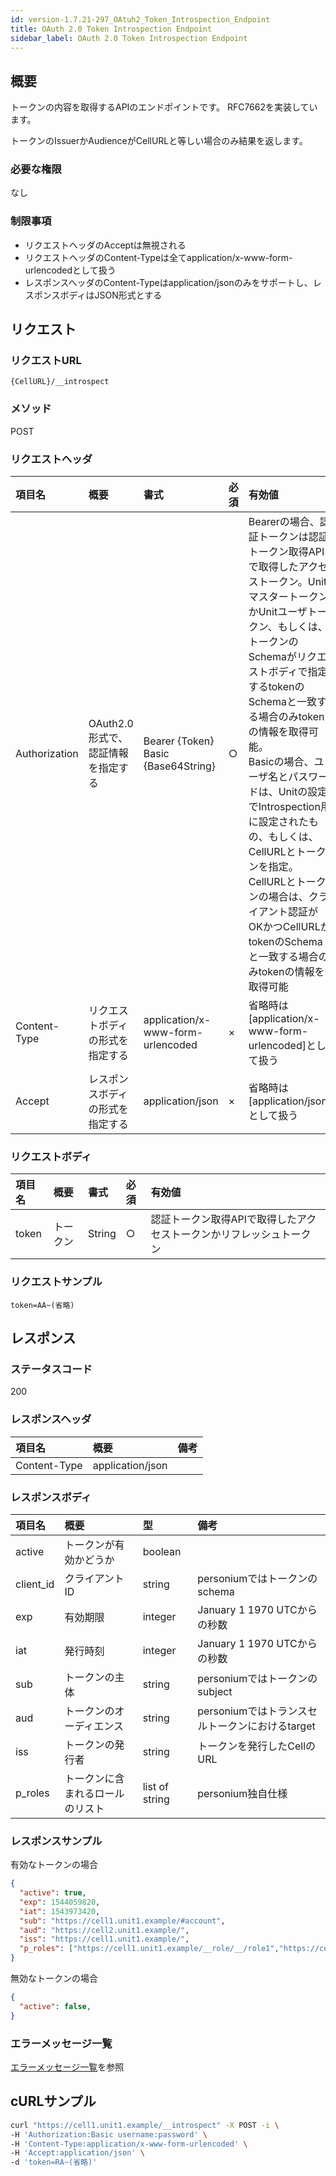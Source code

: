 ```yaml
---
id: version-1.7.21-297_OAtuh2_Token_Introspection_Endpoint
title: OAuth 2.0 Token Introspection Endpoint
sidebar_label: OAuth 2.0 Token Introspection Endpoint
---
```

## 概要
トークンの内容を取得するAPIのエンドポイントです。 RFC7662を実装しています。

トークンのIssuerかAudienceがCellURLと等しい場合のみ結果を返します。

### 必要な権限
なし

### 制限事項
* リクエストヘッダのAcceptは無視される
* リクエストヘッダのContent-Typeは全てapplication/x-www-form-urlencodedとして扱う
* レスポンスヘッダのContent-Typeはapplication/jsonのみをサポートし、レスポンスボディはJSON形式とする

## リクエスト
### リクエストURL
```
{CellURL}/__introspect
```
### メソッド
POST

### リクエストヘッダ

|項目名|概要|書式|必須|有効値|
|:--|:--|:--|:--|:--|
|Authorization|OAuth2.0形式で、認証情報を指定する|Bearer {Token}<br>Basic {Base64String}|○|Bearerの場合、認証トークンは認証トークン取得APIで取得したアクセストークン。UnitマスタートークンかUnitユーザトークン、もしくは、トークンのSchemaがリクエストボディで指定するtokenのSchemaと一致する場合のみtokenの情報を取得可能。<br>Basicの場合、ユーザ名とパスワードは、Unitの設定でIntrospection用に設定されたもの、もしくは、CellURLとトークンを指定。CellURLとトークンの場合は、クライアント認証がOKかつCellURLがtokenのSchemaと一致する場合のみtokenの情報を取得可能|
|Content-Type|リクエストボディの形式を指定する|application/x-www-form-urlencoded|×|省略時は[application/x-www-form-urlencoded]として扱う|
|Accept|レスポンスボディの形式を指定する|application/json|×|省略時は[application/json]として扱う|

### リクエストボディ

|項目名|概要|書式|必須|有効値|
|:--|:--|:--|:--|:--|
|token|トークン|String|○|認証トークン取得APIで取得したアクセストークンかリフレッシュトークン|

### リクエストサンプル

```
token=AA~(省略)

```

## レスポンス
### ステータスコード
200

### レスポンスヘッダ

|項目名|概要|備考|
|:--|:--|:--|
|Content-Type|application/json||

### レスポンスボディ

|項目名|概要|型|備考|
|:--|:--|:--|:--|
|active|トークンが有効かどうか|boolean||
|client_id|クライアントID|string|personiumではトークンのschema|
|exp|有効期限|integer|January 1 1970 UTCからの秒数|
|iat|発行時刻|integer|January 1 1970 UTCからの秒数|
|sub|トークンの主体|string|personiumではトークンのsubject|
|aud|トークンのオーディエンス|string|personiumではトランスセルトークンにおけるtarget|
|iss|トークンの発行者|string|トークンを発行したCellのURL|
|p_roles|トークンに含まれるロールのリスト|list of string|personium独自仕様|

### レスポンスサンプル
有効なトークンの場合
```JSON
{
  "active": true,
  "exp": 1544059820,
  "iat": 1543973420,
  "sub": "https://cell1.unit1.example/#account",
  "aud": "https://cell2.unit1.example/",
  "iss": "https://cell1.unit1.example/",
  "p_roles": ["https://cell1.unit1.example/__role/__/role1","https://cell1.unit1.example/__role/__/role2"]
}
```
無効なトークンの場合
```JSON
{
  "active": false,
}
```

### エラーメッセージ一覧
[エラーメッセージ一覧](004_Error_Messages.md)を参照

## cURLサンプル
```sh
curl "https://cell1.unit1.example/__introspect" -X POST -i \
-H 'Authorization:Basic username:password' \
-H 'Content-Type:application/x-www-form-urlencoded' \
-H 'Accept:application/json' \
-d 'token=RA~(省略)'
```
